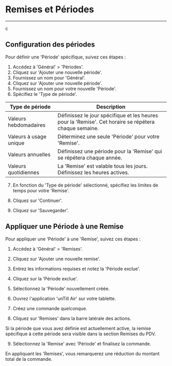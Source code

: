 # Remises et Périodes

---------

c

## Configuration des périodes

Pour définir une 'Période' spécifique, suivez ces étapes :

1. Accédez à 'Général' > 'Périodes'.
2. Cliquez sur 'Ajouter une nouvelle période'.
3. Fournissez un nom pour 'Général'.
4. Cliquez sur 'Ajouter une nouvelle période'.
5. Fournissez un nom pour votre nouvelle 'Période'.
6. Spécifiez le 'Type de période'.

| Type de période    | Description                                                                          |
| ------------------- | ------------------------------------------------------------------------------------ |
| Valeurs hebdomadaires       | Définissez le jour spécifique et les heures pour la 'Remise'. Cet horaire se répétera chaque semaine. |
| Valeurs à usage unique | Déterminez une seule 'Période' pour votre 'Remise'.                                     |
| Valeurs annuelles       | Définissez une période pour la 'Remise' qui se répétera chaque année.                       |
| Valeurs quotidiennes        | La 'Remise' est valable tous les jours. Définissez les heures actives.                              |

7. En fonction du 'Type de période' sélectionné, spécifiez les limites de temps pour votre 'Remise'.

8. Cliquez sur 'Continuer'.
9. Cliquez sur 'Sauvegarder'.

## Appliquer une Période à une Remise

Pour appliquer une 'Période' à une 'Remise', suivez ces étapes :

1. Accédez à 'Général' > 'Remises'.
2. Cliquez sur 'Ajouter une nouvelle remise'.
3. Entrez les informations requises et notez la 'Période exclue'.
4. Cliquez sur la 'Période exclue'.
5. Sélectionnez la 'Période' nouvellement créée.

6. Ouvrez l'application 'unTill Air' sur votre tablette.
7. Créez une commande quelconque.
8. Cliquez sur 'Remises' dans la barre latérale des actions.

Si la période que vous avez définie est actuellement active, la remise spécifique à cette période sera visible dans la section Remises du PDV.

9. Sélectionnez la 'Remise' avec 'Période' et finalisez la commande.

En appliquant les 'Remises', vous remarquerez une réduction du montant total de la commande.

